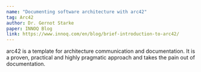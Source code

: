 ```yaml
---
name: "Documenting software architecture with arc42"
tag: Arc42
author: Dr. Gernot Starke
paper: INNOQ Blog
link: https://www.innoq.com/en/blog/brief-introduction-to-arc42/ 
---
```



arc42 is a template for architecture communication and documentation. 
It is a proven, practical and highly pragmatic approach and takes the pain out of documentation. 

